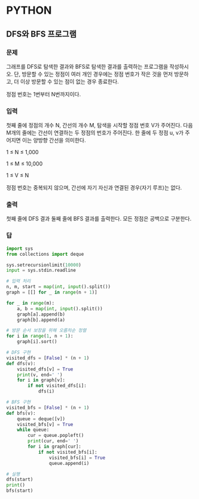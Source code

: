 # PYTHON

## DFS와 BFS 프로그램

### 문제
그래프를 DFS로 탐색한 결과와 BFS로 탐색한 결과를 출력하는 프로그램을 작성하시오.
단, 방문할 수 있는 정점이 여러 개인 경우에는 정점 번호가 작은 것을 먼저 방문하고,
더 이상 방문할 수 있는 점이 없는 경우 종료한다.

정점 번호는 1번부터 N번까지이다.

### 입력
첫째 줄에 정점의 개수 N, 간선의 개수 M, 탐색을 시작할 정점 번호 V가 주어진다.
다음 M개의 줄에는 간선이 연결하는 두 정점의 번호가 주어진다.
한 줄에 두 정점 u, v가 주어지면 이는 양방향 간선을 의미한다.

1 ≤ N ≤ 1,000

1 ≤ M ≤ 10,000

1 ≤ V ≤ N

정점 번호는 중복되지 않으며, 간선에 자기 자신과 연결된 경우(자기 루프)는 없다.

### 출력
첫째 줄에 DFS 결과
둘째 줄에 BFS 결과를 출력한다.
모든 정점은 공백으로 구분한다.

### 답
```py
import sys
from collections import deque

sys.setrecursionlimit(10000)
input = sys.stdin.readline

# 입력 처리
n, m, start = map(int, input().split())
graph = [[] for _ in range(n + 1)]

for _ in range(m):
    a, b = map(int, input().split())
    graph[a].append(b)
    graph[b].append(a)

# 방문 순서 보장을 위해 오름차순 정렬
for i in range(1, n + 1):
    graph[i].sort()

# DFS 구현
visited_dfs = [False] * (n + 1)
def dfs(v):
    visited_dfs[v] = True
    print(v, end=' ')
    for i in graph[v]:
        if not visited_dfs[i]:
            dfs(i)

# BFS 구현
visited_bfs = [False] * (n + 1)
def bfs(v):
    queue = deque([v])
    visited_bfs[v] = True
    while queue:
        cur = queue.popleft()
        print(cur, end=' ')
        for i in graph[cur]:
            if not visited_bfs[i]:
                visited_bfs[i] = True
                queue.append(i)

# 실행
dfs(start)
print()
bfs(start)
```